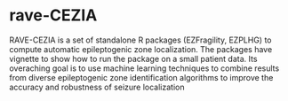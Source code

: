 # rave-CEZIA

RAVE-CEZIA is a set of standalone R packages (EZFragility, EZPLHG) to compute automatic epileptogenic zone localization.
The packages have vignette to show how to run the package on a small patient data.
Its overaching goal is to use machine learning techniques to combine results from diverse epileptogenic zone identification algorithms 
to improve the accuracy and robustness of seizure localization
